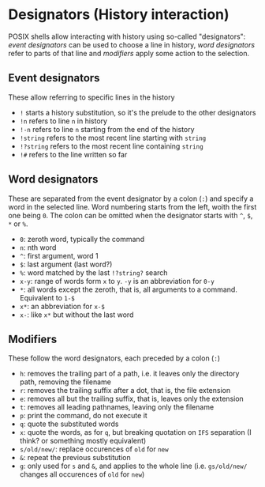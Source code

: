 # Designators (History interaction)
POSIX shells allow interacting with history using so-called "designators": *event designators* can be used to choose a line in history, *word designators* refer to parts of that line and *modifiers* apply some action to the selection.

## Event designators
These allow referring to specific lines in the history

* `!` starts a history substitution, so it's the prelude to the other designators
* `!n` refers to line `n` in history
* `!-n` refers to line `n` starting from the end of the history
* `!string` refers to the most recent line starting with `string`
* `!?string` refers to the most recent line containing `string`
* `!#` refers to the line written so far

## Word designators
These are separated from the event designator by a colon (`:`) and specify a word in the selected line. Word numbering starts from the left, woith the first one being `0`. The colon can be omitted when the designator starts with `^`, `$`, `*` or `%`.

* `0`: zeroth word, typically the command
* `n`: nth word
* `^`: first argument, word 1
* `$`: last argument (last word?)
* `%`: word matched by the last `!?string?` search
* `x-y`: range of words form `x` to `y`. `-y` is an abbreviation for `0-y`
* `*`: all words except the zeroth, that is, all arguments to a command. Equivalent to `1-$`
* `x*`: an abbreviation for `x-$`
* `x-`: like `x*` but without the last word

## Modifiers
These follow the word designators, each preceded by a colon (`:`)

* `h`: removes the trailing part of a path, i.e. it leaves only the directory path, removing the filename
* `r`: removes the trailing suffix after a dot, that is, the file extension
* `e`: removes all but the trailing suffix, that is, leaves only the extension
* `t`: removes all leading pathnames, leaving only the filename
* `p`: print the command, do not execute it
* `q`: quote the substituted words
* `x`: quote the words, as for `q`, but breaking quotation on `IFS` separation (I think? or something mostly equivalent)
* `s/old/new/`: replace occurences of `old` for `new`
* `&`: repeat the previous substitution
* `g`: only used for `s` and `&`, and applies to the whole line (i.e. `gs/old/new/` changes all occurences of `old` for `new`)
